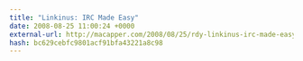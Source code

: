 ```yaml
---
title: "Linkinus: IRC Made Easy"
date: 2008-08-25 11:00:24 +0000
external-url: http://macapper.com/2008/08/25/rdy-linkinus-irc-made-easy/
hash: bc629cebfc9801acf91bfa43221a8c98
---
```



